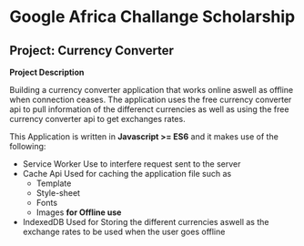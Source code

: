 # Google Africa Challange Scholarship

## Project: Currency Converter

**Project Description**

Building a currency converter application that works online aswell as offline when connection ceases.
The application uses the free currency converter api to pull information of the differenct currencies as well as
using the free currency converter api to get exchanges rates.

This Application is written in **Javascript >= ES6** and it makes use of the following:

- Service Worker
	Use to interfere request sent to the server
- Cache Api
	Used for caching the application file such as
	- Template
	- Style-sheet
	- Fonts
	- Images
	**for Offline use**
- IndexedDB
	Used for Storing the different currencies aswell as the exchange rates to be used when the user goes offline